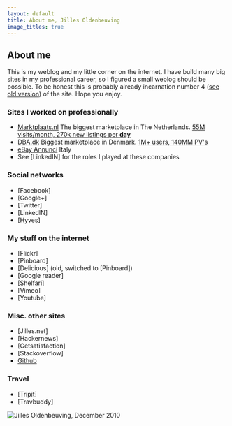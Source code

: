 ```yaml
---
layout: default
title: About me, Jilles Oldenbeuving
image_titles: true
---
```


About me
--------
This is my weblog and my little corner on the internet. I have build many big sites in my professional career, so I figured a small weblog should be possible. To be honest this is probably already incarnation number 4 ([see old version]({{site.baseurl}}/perma/2006/03/05/welcome-to-v3-blog/index.html)) of the site. Hope you enjoy.

### Sites I worked on professionally

 * [Marktplaats.nl](http://www.marktplaats.nl) 
   The biggest marketplace in The Netherlands. [55M visits/month, 270k new listings per **day**](http://statisch.marktplaats.nl/html/about_us.html)
 * [DBA.dk](http://www.dba.dk) 
   Biggest marketplace in Denmark. [1M+ users, 140MM PV's](http://www.dba.dk/asp/solosites/medieinfo/statistik.asp)
 * [eBay Annunci](http://annunci.ebay.it/ebay-annunci?utm_source=jilles&utm_medium=link&utm_campaign=about) Italy
 * See [LinkedIN] for the roles I played at these companies


### Social networks
 * [Facebook]
 * [Google+]
 * [Twitter]
 * [LinkedIN]
 * [Hyves]


### My stuff on the internet
 * [Flickr]
 * [Pinboard]
 * [Delicious]
    (old, switched to [Pinboard])
 * [Google reader]
 * [Shelfari]
 * [Vimeo]
 * [Youtube]


### Misc. other sites
 * [Jilles.net]
 * [Hackernews]
 * [Getsatisfaction]
 * [Stackoverflow]
 * [Github](https://github.com/ojilles)


### Travel
 * [Tripit]
 * [Travbuddy]


![Jilles Oldenbeuving, December 2010][profile1]

[profile1]: {{site.baseurl}}/photos/misc/profile_picture_jilles_oldenbeuving.jpg
